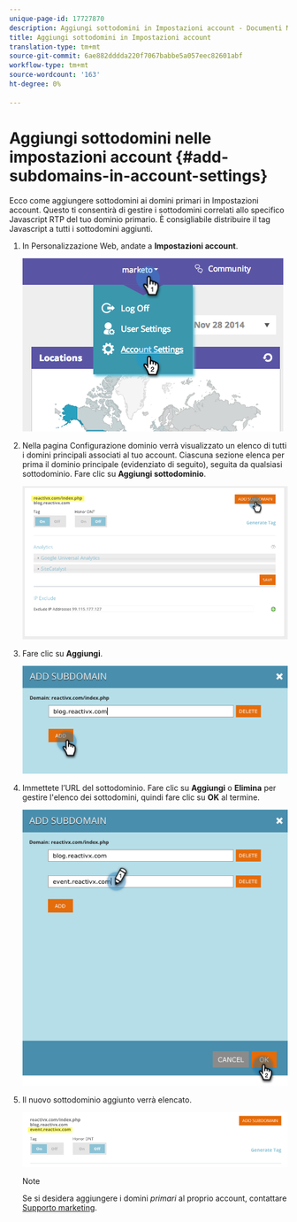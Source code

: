 ```yaml
---
unique-page-id: 17727870
description: Aggiungi sottodomini in Impostazioni account - Documenti Marketo - Documentazione prodotto
title: Aggiungi sottodomini in Impostazioni account
translation-type: tm+mt
source-git-commit: 6ae882dddda220f7067babbe5a057eec82601abf
workflow-type: tm+mt
source-wordcount: '163'
ht-degree: 0%

---
```



# Aggiungi sottodomini nelle impostazioni account {#add-subdomains-in-account-settings}

Ecco come aggiungere sottodomini ai domini primari in Impostazioni account. Questo ti consentirà di gestire i sottodomini correlati allo specifico Javascript RTP del tuo dominio primario. È consigliabile distribuire il tag Javascript a tutti i sottodomini aggiunti.

1. In Personalizzazione Web, andate a **Impostazioni account**.

   ![](assets/image2014-12-1-23-3-12.png)

1. Nella pagina Configurazione dominio verrà visualizzato un elenco di tutti i domini principali associati al tuo account. Ciascuna sezione elenca per prima il dominio principale (evidenziato di seguito), seguita da qualsiasi sottodominio. Fare clic su **Aggiungi sottodominio**.

   ![](assets/highlightprimary2.png)

1. Fare clic su **Aggiungi**.

   ![](assets/add.png)

1. Immettete l’URL del sottodominio. Fare clic su **Aggiungi** o **Elimina** per gestire l&#39;elenco dei sottodomini, quindi fare clic su **OK** al termine.

   ![](assets/newsubdomain.png)

1. Il nuovo sottodominio aggiunto verrà elencato.

   ![](assets/finalnew.png)

   >[!NOTE]
   >
   >Se si desidera aggiungere i domini *primari* al proprio account, contattare [Supporto marketing](https://docs.marketo.com/cdn-cgi/l/email-protection#5e2d2b2e2e312c2a1e333f2c353b2a31703d3133).

